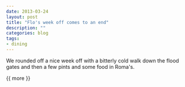 ```yaml
---
date: 2013-03-24
layout: post
title: "Flo's week off comes to an end"
description: ""
categories: blog  
tags: 
- dining
---
```

 
   
We rounded off a nice week off with a bitterly cold walk down the flood gates and then a few pints and some food in Roma's.

{{ more }} 
